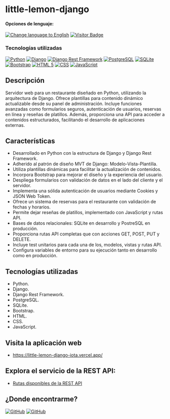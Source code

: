 # little-lemon-django

<div>
<h4>Opciones de lenguaje:</h4>
  <a href="https://github.com/hernanhawryluk/little-lemon-django/blob/main/README.md"><img alt="Change language to English" src="https://img.shields.io/badge/language-english-red.svg"></a>
  <a href="#"><img alt="Visitor Badge" src="https://visitor-badge.laobi.icu/badge?page_id=hernanhawryluk.little-lemon-django"></a>
</div>
<div>
  <h3>Tecnologías utilizadas</h3>
  <a href="#"><img alt="Python" src="https://img.shields.io/badge/Python-3.11.7-blue?logo=python"></a>
  <a href="#"><img alt="Django" src="https://img.shields.io/badge/Django-5.0.2-blue?logo=django&logoColor=green"></a>
  <a href="#"><img alt="Django Rest Framework" src="https://img.shields.io/badge/Rest--Framework-3.14.0-blue?logo=django&logoColor=green"></a>
  <a href="#"><img alt="PostgreSQL" src="https://img.shields.io/badge/PostgreSQL-16.2-blue?logo=postgresql&logoColor=lightblue"></a>
  <a href="#"><img alt="SQLite" src="https://img.shields.io/badge/SQLite-3.45.0-blue?logo=sqlite"></a>
  <a href="#"><img alt="Bootstrap" src="https://img.shields.io/badge/Bootstrap-5.3.3-blue?logo=bootstrap"></a>
  <a href="#"><img alt="HTML 5" src="https://img.shields.io/badge/HTML-5-blue?logo=html5"></a>
  <a href="#"><img alt="CSS" src="https://img.shields.io/badge/CSS-CSS3-blue?logo=css3"></a>
  <a href="#"><img alt="JavaScript" src="https://img.shields.io/badge/JavaScript-EC2020-blue?logo=javascript"></a>
</div>

## Descripción

Servidor web para un restaurante diseñado en Python, utilizando la arquitectura de Django. Ofrece plantillas para contenido dinámico actualizable desde su panel de administración. Incluye funciones avanzadas como formularios seguros, autenticación de usuarios, reservas en línea y reseñas de platillos. Además, proporciona una API para acceder a contenidos estructurados, facilitando el desarrollo de aplicaciones externas.

## Características

- Desarrollado en Python con la estructura de Django y Django Rest Framework.
- Adherido al patrón de diseño MVT de Django: Modelo-Vista-Plantilla.
- Utiliza plantillas dinámicas para facilitar la actualización de contenidos.
- Incorpora Bootstrap para mejorar el diseño y la experiencia del usuario.
- Despliega formularios con validación de datos en el lado del cliente y el servidor.
- Implementa una sólida autenticación de usuarios mediante Cookies y JSON Web Token.
- Ofrece un sistema de reservas para el restaurante con validación de fechas y horarios.
- Permite dejar reseñas de platillos, implementado con JavaScript y rutas API.
- Bases de datos relacionales: SQLite en desarrollo y PostreSQL en producción.
- Proporciona rutas API completas que con acciones GET, POST, PUT y DELETE.
- Incluye test unitarios para cada una de los, modelos, vistas y rutas API.
- Configura variables de entorno para su ejecución tanto en desarrollo como en producción.

## Tecnologías utilizadas

- Python.
- Django.
- Django Rest Framework.
- PostgreSQL.
- SQLite.
- Bootstrap.
- HTML.
- CSS.
- JavaScript.

## Visita la aplicación web

- https://little-lemon-django-iota.vercel.app/

## Explora el servicio de la REST API:

- <a href="https://github.com/hernanhawryluk/little-lemon-django/blob/main/test.rest">Rutas disponibles de la REST API</a>

## ¿Donde encontrarme?

<div>
  <a href="https://github.com/hernanhawryluk"><img alt="GitHub" src="https://img.shields.io/badge/GitHub-grey?style=for-the-badge&logo=github"></a>
  <a href="https://www.linkedin.com/in/hernan-hawryluk"><img alt="GitHub" src="https://img.shields.io/badge/LinkedIn-blue?style=for-the-badge&logo=linkedin"></a>
</div>
